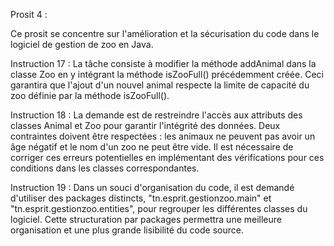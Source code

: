 
Prosit 4 :

Ce prosit se concentre sur l'amélioration et la sécurisation du code dans le logiciel de gestion de zoo en Java.

Instruction 17 : La tâche consiste à modifier la méthode addAnimal dans la classe Zoo en y intégrant la méthode isZooFull() précédemment créée. Ceci garantira que l'ajout d'un nouvel animal respecte la limite de capacité du zoo définie par la méthode isZooFull().

Instruction 18 : La demande est de restreindre l'accès aux attributs des classes Animal et Zoo pour garantir l'intégrité des données. Deux contraintes doivent être respectées : les animaux ne peuvent pas avoir un âge négatif et le nom d'un zoo ne peut être vide. Il est nécessaire de corriger ces erreurs potentielles en implémentant des vérifications pour ces conditions dans les classes correspondantes.

Instruction 19 : Dans un souci d'organisation du code, il est demandé d'utiliser des packages distincts, "tn.esprit.gestionzoo.main" et "tn.esprit.gestionzoo.entities", pour regrouper les différentes classes du logiciel. Cette structuration par packages permettra une meilleure organisation et une plus grande lisibilité du code source.